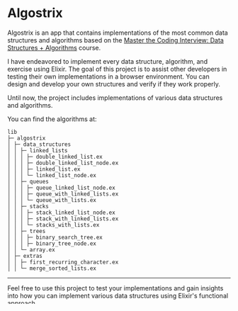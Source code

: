 # Algostrix

Algostrix is an app that contains implementations of the most common data structures and algorithms based on the [Master the Coding Interview: Data Structures + Algorithms](https://www.udemy.com/course/master-the-coding-interview-data-structures-algorithms/) course.

I have endeavored to implement every data structure, algorithm, and exercise using Elixir. The goal of this project is to assist other developers in testing their own implementations in a browser environment. You can design and develop your own structures and verify if they work properly.

Until now, the project includes implementations of various data structures and algorithms.

You can find the algorithms at:
```
lib
├─ algostrix
│ ├─ data_structures
│ │ ├─ linked_lists
│ │ │ ├─ double_linked_list.ex
│ │ │ ├─ double_linked_list_node.ex
│ │ │ ├─ linked_list.ex
│ │ │ └─ linked_list_node.ex
│ │ ├─ queues
│ │ │ ├─ queue_linked_list_node.ex
│ │ │ ├─ queue_with_linked_lists.ex
│ │ │ └─ queue_with_lists.ex
│ │ ├─ stacks
│ │ │ ├─ stack_linked_list_node.ex
│ │ │ ├─ stack_with_linked_lists.ex
│ │ │ └─ stacks_with_lists.ex
│ │ ├─ trees
│ │ │ ├─ binary_search_tree.ex
│ │ │ ├─ binary_tree_node.ex
│ │ └─ array.ex
│ ├─ extras
│ │ ├─ first_recurring_character.ex
│ │ └─ merge_sorted_lists.ex
```
---

Feel free to use this project to test your implementations and gain insights into how you can implement various data structures using Elixir's functional approach.
